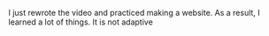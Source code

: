 I just rewrote the video and practiced making a website. As a result, I learned a lot of things. It is not adaptive
